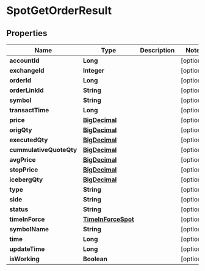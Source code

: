 # SpotGetOrderResult

## Properties
Name | Type | Description | Notes
------------ | ------------- | ------------- | -------------
**accountId** | **Long** |  |  [optional]
**exchangeId** | **Integer** |  |  [optional]
**orderId** | **Long** |  |  [optional]
**orderLinkId** | **String** |  |  [optional]
**symbol** | **String** |  |  [optional]
**transactTime** | **Long** |  |  [optional]
**price** | [**BigDecimal**](BigDecimal.md) |  |  [optional]
**origQty** | [**BigDecimal**](BigDecimal.md) |  |  [optional]
**executedQty** | [**BigDecimal**](BigDecimal.md) |  |  [optional]
**cummulativeQuoteQty** | [**BigDecimal**](BigDecimal.md) |  |  [optional]
**avgPrice** | [**BigDecimal**](BigDecimal.md) |  |  [optional]
**stopPrice** | [**BigDecimal**](BigDecimal.md) |  |  [optional]
**icebergQty** | [**BigDecimal**](BigDecimal.md) |  |  [optional]
**type** | **String** |  |  [optional]
**side** | **String** |  |  [optional]
**status** | **String** |  |  [optional]
**timeInForce** | [**TimeInForceSpot**](TimeInForceSpot.md) |  |  [optional]
**symbolName** | **String** |  |  [optional]
**time** | **Long** |  |  [optional]
**updateTime** | **Long** |  |  [optional]
**isWorking** | **Boolean** |  |  [optional]
